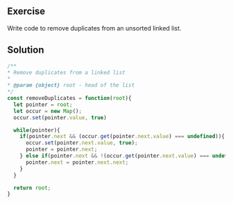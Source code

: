 ## Exercise

Write code to remove duplicates from an unsorted linked list.

## Solution

```js
/**
* Remove duplicates from a linked list
*
* @param {object} root - head of the list
*/
const removeDuplicates = function(root){
  let pointer = root;
  let occur = new Map();
  occur.set(pointer.value, true)

  while(pointer){
    if(pointer.next && (occur.get(pointer.next.value) === undefined)){
      occur.set(pointer.next.value, true);
      pointer = pointer.next;
    } else if(pointer.next && !(occur.get(pointer.next.value) === undefined)){
      pointer.next = pointer.next.next;
    }
  }

  return root;
}
```

